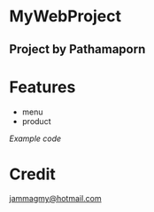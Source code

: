 # MyWebProject
## Project by Pathamaporn
# Features
* menu
* product

*Example code*


# Credit
[jammagmy@hotmail.com](www.google.com)
